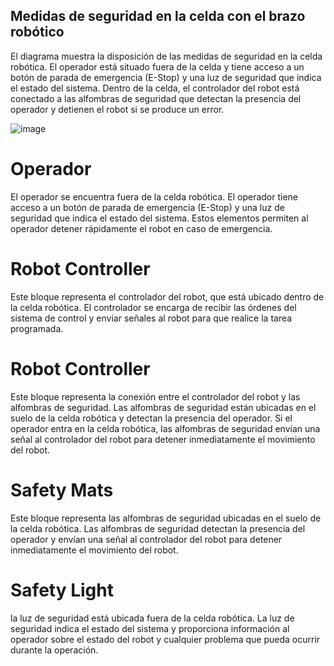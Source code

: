 ## Medidas de seguridad en la celda con el brazo robótico

El diagrama muestra la disposición de las medidas de seguridad en la celda robótica. El operador está situado fuera de la celda y tiene acceso a un botón de parada de emergencia (E-Stop) y una luz de seguridad que indica el estado del sistema. Dentro de la celda, el controlador del robot está conectado a las alfombras de seguridad que detectan la presencia del operador y detienen el robot si se produce un error.

![image](https://user-images.githubusercontent.com/52173621/233763296-5de27943-52b3-4837-86e4-dec3e85b6b3c.png)


# Operador
El operador se encuentra fuera de la celda robótica. El operador tiene acceso a un botón de parada de emergencia (E-Stop) y una luz de seguridad que indica el estado del sistema. Estos elementos permiten al operador detener rápidamente el robot en caso de emergencia.

# Robot Controller
Este bloque representa el controlador del robot, que está ubicado dentro de la celda robótica. El controlador se encarga de recibir las órdenes del sistema de control y enviar señales al robot para que realice la tarea programada.

# Robot Controller
Este bloque representa la conexión entre el controlador del robot y las alfombras de seguridad. Las alfombras de seguridad están ubicadas en el suelo de la celda robótica y detectan la presencia del operador. Si el operador entra en la celda robótica, las alfombras de seguridad envían una señal al controlador del robot para detener inmediatamente el movimiento del robot.

# Safety Mats
Este bloque representa las alfombras de seguridad ubicadas en el suelo de la celda robótica. Las alfombras de seguridad detectan la presencia del operador y envían una señal al controlador del robot para detener inmediatamente el movimiento del robot.

# Safety Light
la luz de seguridad está ubicada fuera de la celda robótica. La luz de seguridad indica el estado del sistema y proporciona información al operador sobre el estado del robot y cualquier problema que pueda ocurrir durante la operación.